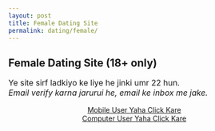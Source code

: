 ```yaml
---
layout: post
title: Female Dating Site  
permalink: dating/female/
---
```

<div class="jumbotron">
  <h2>Female Dating Site (18+ only)</h2>
 <p style="font-size: medium"> Ye site sirf ladkiyo ke liye he jinki umr 22 hun. <br/>
 <i>Email verify karna jarurui he, email ke inbox me jake.</i>
  <center><a class="btn btn-primary btn-lg" href="http://mmtrkbb.com/mt/y224x2c484s233t224q2u234/" role="button"> Mobile User Yaha Click Kare </a><br/>
 <a class="btn btn-primary btn-lg" href="http://mmtrkbb.com/mt/y224x2c484t233t224q2u234/" role="button"> Computer User Yaha Click Kare </a></p>
 </center>
</div>
